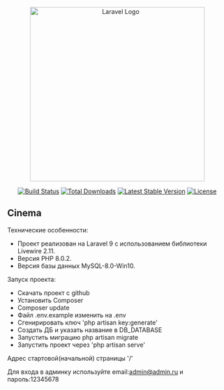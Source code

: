 <p align="center"><a href="https://laravel.com" target="_blank"><img src="https://raw.githubusercontent.com/laravel/art/master/logo-lockup/5%20SVG/2%20CMYK/1%20Full%20Color/laravel-logolockup-cmyk-red.svg" width="400" alt="Laravel Logo"></a></p>

<p align="center">
<a href="https://github.com/laravel/framework/actions"><img src="https://github.com/laravel/framework/workflows/tests/badge.svg" alt="Build Status"></a>
<a href="https://packagist.org/packages/laravel/framework"><img src="https://img.shields.io/packagist/dt/laravel/framework" alt="Total Downloads"></a>
<a href="https://packagist.org/packages/laravel/framework"><img src="https://img.shields.io/packagist/v/laravel/framework" alt="Latest Stable Version"></a>
<a href="https://packagist.org/packages/laravel/framework"><img src="https://img.shields.io/packagist/l/laravel/framework" alt="License"></a>
</p>

## Cinema

Технические особенности:

- Проект реализован на Laravel 9 c использованием библиотеки Livewire 2.11.
- Версия PHP 8.0.2.
- Версия базы данных MySQL-8.0-Win10.


Запуск проекта:

- Скачать проект с github
- Установить Composer
- Composer update
- Файл .env.example изменить на .env
- Сгенирировать ключ 'php artisan key:generate'
- Создать ДБ и указать название в DB_DATABASE
- Запустить миграцию php artisan migrate
- Запустить проект через 'php artisan serve'

Адрес стартовой(начальной) страницы '/'

Для входа в админку используйте email:admin@admin.ru и пароль:12345678

